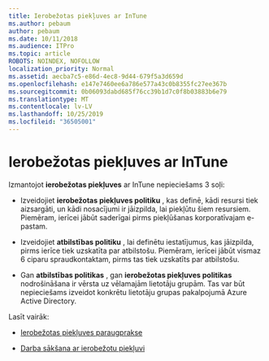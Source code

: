 ```yaml
---
title: Ierobežotas piekļuves ar InTune
ms.author: pebaum
author: pebaum
ms.date: 10/11/2018
ms.audience: ITPro
ms.topic: article
ROBOTS: NOINDEX, NOFOLLOW
localization_priority: Normal
ms.assetid: aecba7c5-e86d-4ec8-9d44-679f5a3d659d
ms.openlocfilehash: e147e7460ee6a786e577a43c0b8355fc27ee367b
ms.sourcegitcommit: 0b06093dabd685f76cc39b1d7c0f8b03883b6e79
ms.translationtype: MT
ms.contentlocale: lv-LV
ms.lasthandoff: 10/25/2019
ms.locfileid: "36505001"
---
```

# <a name="conditional-access-with-intune"></a>Ierobežotas piekļuves ar InTune

Izmantojot **ierobežotas piekļuves** ar InTune nepieciešams 3 soļi: 
  
- Izveidojiet **ierobežotas piekļuves politiku** , kas definē, kādi resursi tiek aizsargāti, un kādi nosacījumi ir jāizpilda, lai piekļūtu šiem resursiem. Piemēram, ierīcei jābūt saderīgai pirms piekļūšanas korporatīvajam e-pastam. 
    
- Izveidojiet **atbilstības politiku** , lai definētu iestatījumus, kas jāizpilda, pirms ierīce tiek uzskatīta par atbilstošu. Piemēram, ierīcei jābūt vismaz 6 ciparu spraudkontaktam, pirms tas tiek uzskatīts par atbilstošu. 
    
- Gan **atbilstības politikas** , gan **ierobežotas piekļuves politikas** nodrošināšana ir vērsta uz vēlamajām lietotāju grupām. Tas var būt nepieciešams izveidot konkrētu lietotāju grupas pakalpojumā Azure Active Directory. 
    
Lasīt vairāk:
  
- [Ierobežotas piekļuves paraugprakse](https://docs.microsoft.com/azure/active-directory/conditional-access/best-practices)
    
- [Darba sākšana ar ierobežotu piekļuvi](https://docs.microsoft.com/azure/active-directory/active-directory-conditional-access-azure-portal-get-started)
    

